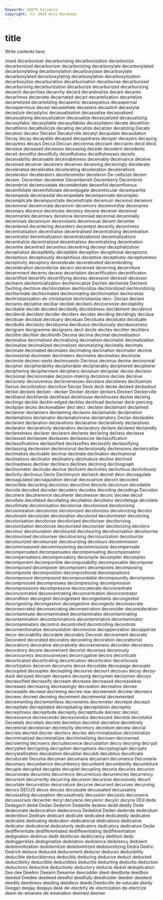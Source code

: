 ```yaml
---
Keywords: 10879 kojimura
Copyright: (C) 2024 Koji Murakami
---
```


# title

Write contents here.



nised decarboniser decarbonising decarbonization
decarbonize decarbonized decarbonizer decarbonizing decarbonylate decarbonylated decarbonylating decarbonylation decarboxylase decarboxylate
decarboxylated decarboxylating decarboxylation decarboxylization decarboxylize decarburation decarburisation decarburise decarburised decarburising
decarburization decarburize decarburized decarburizing decarch decarchies decarchy decard decardinalize decare
decares decarhinus decarnate decarnated decart decartelization decartelize decartelized decartelizing decasemic
decasepalous decaspermal decaspermous decast decastellate decastere decastich decastylar decastyle decastylos
decasualisation decasualise decasualised decasualising decasualization decasualize decasualized decasualizing decasyllabic decasyllable
decasyllables decasyllabon decate decathlon decathlons decatholicize decating decatize decatizer decatizing
Decato decatoic decator Decatur Decaturville decatyl decaudate decaudation Decay decay
decayable decayed decayedness decayer decayers decaying decayless decays Decca Deccan
deccennia decciare decciares decd decd. decease deceased deceases deceasing decede
decedent decedents deceit deceitful deceitfully deceitfulness deceitfulnesses deceits deceivability deceivable
deceivableness deceivably deceivance deceive deceived deceiver deceivers deceives deceiving deceivingly
decelerate decelerated decelerates decelerating deceleration decelerations decelerator decelerators decelerometer deceleron
De-celticize decem decem- December december Decemberish Decemberly Decembrist decembrist decemcostate
decemdentate decemfid decemflorous decemfoliate decemfoliolate decemjugate decemlocular decempartite decempeda decempedal
decempedate decempennate decemplex decemplicate decempunctate decemstriate decemuiri decemvii decemvir decemviral
decemvirate decemviri decemvirs decemvirship decenaries decenary decence decencies decency decene
decener decennal decennaries decennary decennia decenniad decennial decennially decennials decennium
decenniums decennoval decent decenter decentered decentering decenters decentest decently decentness
decentralisation decentralise decentralised decentralising decentralism decentralist decentralization decentralizationist decentralizations decentralize
decentralized decentralizes decentralizing decentration decentre decentred decentres decentring decenyl decephalization
decephalize deceptibility deceptible deception deceptional deceptions deceptious deceptiously deceptitious deceptive
deceptively deceptiveness deceptivity deceptory decerebrate decerebrated decerebrating decerebration decerebrize decern
decerned decerning decerniture decernment decerns decerp decertation decertification decertificaton decertified
decertify decertifying decess decession decessit decessor decharm dechemicalization dechemicalize Dechen
dechenite Decherd Dechlog dechlore dechloridation dechloridize dechloridized dechloridizing dechlorinate dechlorinated
dechlorinating dechlorination dechoralize dechristianization de-christianize dechristianize deci- Decian deciare deciares
deciatine decibar decibel decibels deciceronize decidability decidable decide decided decidedly
decidedness decidement decidence decidendi decident decider deciders decides deciding decidingly
decidua deciduae decidual deciduary deciduas Deciduata deciduata deciduate deciduitis deciduity
deciduoma deciduous deciduously deciduousness decigram decigramme decigrams decil decile deciles
deciliter deciliters decilitre decillion decillionth Decima decima decimal decimalisation decimalise
decimalised decimalising decimalism decimalist decimalization decimalize decimalized decimalizes decimalizing decimally
decimals decimate decimated decimates decimating decimation decimator decime decimestrial decimeter
decimeters decimetre decimetres decimolar decimole decimo-sexto decimosexto Decimus decimus decine
decinormal decipher decipherability decipherable decipherably deciphered decipherer deciphering decipherment deciphers
decipium decipolar decise decision decisional decisionmake decision-making decisions decisis decisive
decisively decisiveness decisivenesses decistere decisteres decitizenize Decius decivilization decivilize Decize
Deck deck decke decked deckedout deckel deckels decken -decker Decker
decker deckers Deckert Deckerville deckhand deckhands deckhead deckhouse deckhouses deckie
decking deckings deckle deckle-edged deckles deckload deckman deck-piercing deckpipe decks
deckswabber decl decl. declaim declaimant declaimed declaimer declaimers declaiming declaims
declamando declamation declamations declamator declamatoriness declamatory Declan declarable declarant declaration
declarations declarative declaratively declaratives declarator declaratorily declarators declaratory declare declared
declaredly declaredness declarer declarers declares declaring declass declasse declassed declassee
declasses declassicize declassification declassifications declassified declassifies declassify declassifying declassing declension
declensional declensionally declensions declericalize declimatize declinable declinal declinate declination declinational
declinations declinator declinatory declinature decline declined declinedness decliner decliners declines
declining declinograph declinometer declivate declive declivent declivities declivitous declivitously declivity
declivous Declo Declomycin declutch decnet deco decoagulate decoagulated decoagulation decoat
decocainize decoct decocted decoctible decocting decoction decoctive decocts decoctum decodable
decode decoded decoder decoders decodes decoding decodings Decodon decohere decoherence
decoherer decohesion decoic decoke decoll decollate decollated decollating decollation decollator
decolletage decollete decollimate decolonisation decolonise decolonised decolonising decolonization decolonize decolonized
decolonizes decolonizing decolor decolorant decolorate decoloration decolored decolorimeter decoloring decolorisation
decolorise decolorised decoloriser decolorising decolorization decolorize decolorized decolorizer decolorizing decolors
decolour decolouration decoloured decolouring decolourisation decolourise decolourised decolouriser decolourising decolourization
decolourize decolourized decolourizer decolourizing decolours decommission decommissioned decommissioning decommissions decompensate
decompensated decompensates decompensating decompensation decompensations decompensatory decompile decompiler decomplex decomponent
decomponible decomposability decomposable decompose decomposed decomposer decomposers decomposes decomposing decomposite
decomposition decompositional decompositions decomposure decompound decompoundable decompoundly decompress decompressed decompresses
decompressing decompression decompressions decompressive deconcatenate deconcentrate deconcentrated deconcentrating deconcentration deconcentrator
decondition decongest decongestant decongestants decongested decongesting decongestion decongestive decongests deconsecrate
deconsecrated deconsecrating deconsecration deconsider deconsideration decontaminate decontaminated decontaminates decontaminating decontamination
decontaminations decontaminative decontaminator decontaminators decontrol decontrolled decontrolling decontrols deconventionalize deconvolution
deconvolve decopperization decopperize decor decorability decorable decorably Decorah decorament decorate
Decorated decorated decorates decorating decoration decorationist decorations decorative decoratively decorativeness
decorator decorators decoratory decore decorement decorist decorous decorously decorousness decorousnesses
decorrugative decors decorticate decorticated decorticating decortication decorticator decorticosis decortization decorum
decorums decos decostate decoupage decouple decoupled decouples decoupling decourse decourt
decousu decoy decoy-duck decoyed decoyer decoyers decoying decoyman decoymen decoys
decrassified decrassify decream decrease decreased decreaseless decreases decreasing decreasingly decreation
decreative decree decreeable decreed decreeing decree-law decreement decreer decreers decrees
decreet decreing decrement decremental decremented decrementing decrementless decrements decremeter decrepid
decrepit decrepitate decrepitated decrepitating decrepitation decrepitly decrepitness decrepitude decrepity decreptitude
decresc decresc. decrescence decrescendo decrescendos decrescent decretal decretalist Decretals decretals
decrete decretion decretist decretive decretively decretorial decretorian decretorily decretory decretum
decrew decrial decrials decried decrier decriers decries decriminalization decriminalize decriminalized
decriminalizes decriminalizing decrown decrowned decrowning decrowns decrudescence decrustation decry decrying
decrypt decrypted decrypting decryption decryptions decryptograph decrypts decrystallization decubation decubital
decubiti decubitus decultivate deculturate Decuma decuman decumana decumani decumanus Decumaria
decumary decumbence decumbency decumbent decumbently decumbiture decuple decupled decuples decuplet
decupling decuria decuries decurion decurionate decurions decurrence decurrences decurrencies decurrency
decurrent decurrently decurring decursion decursive decursively decurt decurtate decurvation decurvature
decurve decurved decurves decurving decury DECUS decus decuss decussate decussated
decussately decussating decussation decussatively decussion decussis decussoria decussorium decwriter decyl
decylene decylenic decylic decyne DEd deda Dedagach dedal Dedan Dedanim
Dedanite dedans dedd deddy Dede dedecorate dedecoration dedecorous Dedekind Deden
dedenda dedendum dedentition Dedham dedicant dedicate dedicated dedicatedly dedicatee dedicates
dedicating dedication dedicational dedications dedicative dedicator dedicatorial dedicatorily dedicators dedicatory
dedicature Dedie dedifferentiate dedifferentiated dedifferentiating dedifferentiation dedignation dedimus dedit deditician
dediticiancy dedition dedo dedoggerelize dedogmatize dedolation dedolence dedolency dedolent dedolomitization
dedolomitize dedolomitized dedolomitizing Dedra Dedric Dedrick deduce deduced deducement deducer
deduces deducibility deducible deducibleness deducibly deducing deducive deduct deducted deductibility
deductible deductibles deductile deducting deductio deduction deductions deductive deductively deductory
deducts deduit deduplication Dee dee DeeAnn Deeann Deeanne deecodder deed
deedbote deedbox deeded Deedee deedeed deedful deedfully deedholder deedier deediest
deedily deediness deeding deedless deeds Deedsville de-educate deedy Deegan deejay
deejays deek de-electrify de-electrization de-electrize deem de-emanate de-emanation deemed deemer
